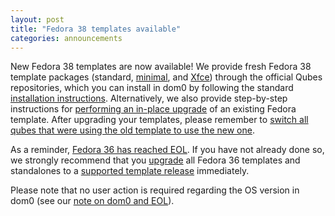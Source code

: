 ```yaml
---
layout: post
title: "Fedora 38 templates available"
categories: announcements
---
```


New Fedora 38 templates are now available! We provide fresh Fedora 38 template packages (standard, [minimal](https://qubes-doc-rst.readthedocs.io/en/latest/user/templates/minimal-templates.html), and [Xfce](https://qubes-doc-rst.readthedocs.io/en/latest/user/templates/xfce-templates.html)) through the official Qubes repositories, which you can install in dom0 by following the standard [installation instructions](https://qubes-doc-rst.readthedocs.io/en/latest/user/templates/fedora/fedora.html#installing). Alternatively, we also provide step-by-step instructions for [performing an in-place upgrade](https://qubes-doc-rst.readthedocs.io/en/latest/user/templates/fedora/fedora-upgrade.html) of an existing Fedora template. After upgrading your templates, please remember to [switch all qubes that were using the old template to use the new one](https://qubes-doc-rst.readthedocs.io/en/latest/user/templates/templates.html#switching).

As a reminder, [Fedora 36 has reached EOL](/news/2023/05/11/fedora-36-reaches-eol-on-2023-05-16/). If you have not already done so, we strongly recommend that you [upgrade](https://qubes-doc-rst.readthedocs.io/en/latest/user/templates/fedora/fedora.html#upgrading) all Fedora 36
templates and standalones to a [supported template release](https://qubes-doc-rst.readthedocs.io/en/latest/user/downloading-installing-upgrading/supported-releases.html#templates) immediately.

Please note that no user action is required regarding the OS version in dom0 (see our [note on dom0 and EOL](https://qubes-doc-rst.readthedocs.io/en/latest/user/downloading-installing-upgrading/supported-releases.html#note-on-dom0-and-eol)).
